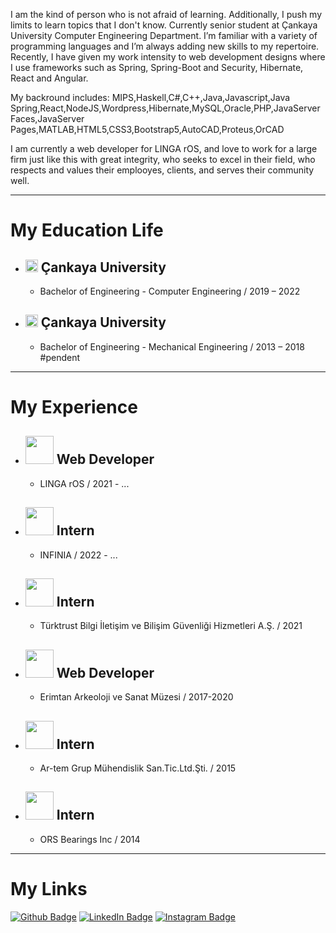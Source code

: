 I am the kind of person who is not afraid of learning. Additionally, I push my limits to learn topics that I don't know. Currently senior student at Çankaya University Computer Engineering Department. I’m familiar with a variety of programming languages and I’m always adding new skills to my repertoire. Recently, I have given my work intensity to web development designs where I use frameworks such as Spring, Spring-Boot and Security, Hibernate, React and Angular.

My backround includes: MIPS,Haskell,C#,C++,Java,Javascript,Java Spring,React,NodeJS,Wordpress,Hibernate,MySQL,Oracle,PHP,JavaServer Faces,JavaServer Pages,MATLAB,HTML5,CSS3,Bootstrap5,AutoCAD,Proteus,OrCAD


I am currently a web developer for LINGA rOS, and love to work for a large firm just like this with great integrity, who seeks to excel in their field, who respects and values their emplooyes, clients, and serves their community well.


-------------


# My Education Life

+ ## <img src="https://upload.wikimedia.org/wikipedia/tr/2/21/%C3%87ankaya_%C3%9Cniversitesi_logo.png" width="20"> Çankaya University 
  * Bachelor of Engineering - Computer Engineering / 2019 – 2022

+ ## <img src="https://upload.wikimedia.org/wikipedia/tr/2/21/%C3%87ankaya_%C3%9Cniversitesi_logo.png" width="20"> Çankaya University 
  * Bachelor of Engineering - Mechanical Engineering / 2013 – 2018 #pendent


-------------


# My Experience


+ ## <img src="https://beta.lingaros.com/wp-content/uploads/2021/10/linga-logo.svg" width="45"> Web Developer
  * LINGA rOS / 2021 - ...

+ ## <img src="https://www.infinia.com.tr/assets/theme/desktop/assets/images/logo.png" width="45"> Intern
  * INFINIA / 2022 - ...

+ ## <img src="https://dip.dto.org.tr/wp-content/uploads/2019/06/TURKTRUST-logo.jpg" width="45"> Intern
  * Türktrust Bilgi İletişim ve Bilişim Güvenliği Hizmetleri A.Ş. / 2021

+ ## <img src="https://bluesyemre.files.wordpress.com/2015/05/10393818_287410908049277_5527251832388070625_n.png" width="45"> Web Developer
  * Erimtan Arkeoloji ve Sanat Müzesi / 2017-2020
  
+ ## <img src="http://www.artemgrup.com/wp-content/uploads/2018/07/artem-logo-1.png" width="45"> Intern
  * Ar-tem Grup Mühendislik San.Tic.Ltd.Şti.  / 2015
  
+ ## <img src="https://www.ors.com.tr/assets/3f561512/images/ors_logo.png" width="45"> Intern
  * ORS Bearings Inc / 2014
  
  
-------------


# My Links

[![Github Badge](https://img.shields.io/badge/-Github-000?style=quare&labelColor=000&logo=Github&logoColor=white&link=link)](https://github.com/utkuy-ceng) 
[![LinkedIn Badge](https://img.shields.io/badge/-LinkedIn-0e76a8?style=flat-quare&labelColor=0e76a8&logo=LinkedIn&logoColor=white&link=link)](https://www.linkedin.com/in/utkuyilmaz-ceng/)
[![Instagram Badge](https://img.shields.io/badge/-Instagram-C13584?style=flat-quare&labelColor=C13584&logo=instagram&logoColor=white&link=link)](https://www.instagram.com/utku.yilmaazz/)
